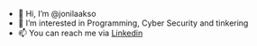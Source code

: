 - 👋 Hi, I’m @jonilaakso
- 👀 I’m interested in Programming, Cyber Security and tinkering
- 📫 You can reach me via [Linkedin](https://www.linkedin.com/in/joni-laakso/) 

<!---
jonilaakso/jonilaakso is a ✨ special ✨ repository because its `README.md` (this file) appears on your GitHub profile.
You can click the Preview link to take a look at your changes.
--->
